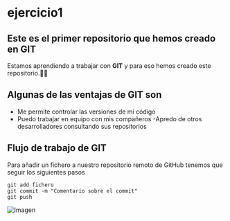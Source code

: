 # ejercicio1
## Este es el primer repositorio que hemos creado en GIT
Estamos aprendiendo a trabajar con **GIT** y para eso hemos creado este repositorio.:student:
## Algunas de las ventajas de GIT son
- Me permite controlar las versiones de mi código
- Puedo trabajar en equipo con mis compañeros
-Apredo de otros desarrolladores consultando sus repositorios

## Flujo de trabajo de GIT
Para añadir un fichero a nuestro repositorio remoto de GitHub tenemos que seguir los siguientes pasos
```
git add fichero
git commit -m "Comentario sobre el commit"
git push
```
![Imagen](https://vabadus.es/images/cache/imagen_nodo/images/articulos/5c9deedea0c7e844300455.png)